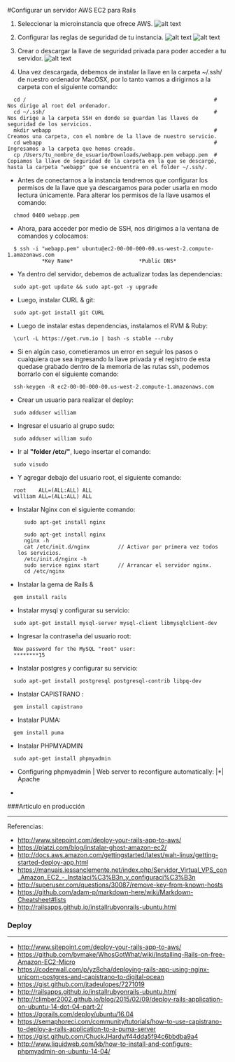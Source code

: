 #Configurar un servidor AWS EC2 para Rails

1. Seleccionar la microinstancia que ofrece AWS. 
![alt text](https://platzi.com/blog/wp-content/uploads/2015/07/Create_instanse1.png "Create Instance")

2. Configurar las reglas de seguridad de tu instancia.
![alt text](https://platzi.com/blog/wp-content/uploads/2015/07/SecurityGroup.png "Firewall Instance")
![alt text](https://github.com/williamromero/Code-Snippets/blob/master/RoR/Screen%20Shot%202016-04-25%20at%2011.02.59%20AM.png?raw=true "Firewall Instance")

3. Crear o descargar la llave de seguridad privada para poder acceder a tu servidor.
![alt text](https://platzi.com/blog/wp-content/uploads/2015/07/PEM-Key.png "Firewall Instance")

4. Una vez descargada, debemos de instalar la llave en la carpeta ~/.ssh/ de nuestro ordenador MacOSX, por lo tanto vamos a dirigirnos a la carpeta con el siguiente comando:

```
  cd /                                                            # Nos dirige al root del ordenador.
  cd ~/.ssh/                                                      # Nos dirige a la carpeta SSH en donde se guardan las llaves de seguridad de los servicios.
  mkdir webapp                                                    # Creamos una carpeta, con el nombre de la llave de nuestro servicio.
  cd webapp                                                       # Ingresamos a la carpeta que hemos creado.
  cp /Users/tu_nombre_de_usuario/Downloads/webapp.pem webapp.pem  # Copiamos la llave de seguridad de la carpeta en la que se descargó, hasta la carpeta "webapp" que se encuentra en el folder ~/.ssh/.
```

* Antes de conectarnos a la instancia tendremos que configurar los permisos de la llave que ya descargamos para poder usarla en modo lectura únicamente. Para alterar los permisos de la llave usamos el comando:

```
  chmod 0400 webapp.pem
```

* Ahora, para acceder por medio de SSH, nos dirigimos a la ventana de comandos y colocamos:

```
  $ ssh -i "webapp.pem" ubuntu@ec2-00-00-000-00.us-west-2.compute-1.amazonaws.com
           *Key Name*                     *Public DNS*
```

* Ya dentro del servidor, debemos de actualizar todas las dependencias:

```
  sudo apt-get update && sudo apt-get -y upgrade
```

* Luego, instalar CURL & git:

```
  sudo apt-get install git CURL
```

* Luego de instalar estas dependencias, instalamos el RVM & Ruby:

```
  \curl -L https://get.rvm.io | bash -s stable --ruby
```

* Si en algún caso, cometieramos un error en seguir los pasos o cualquiera que sea ingresando la llave privada y el registro de esta quedase grabado
dentro de la memoria de las rutas ssh, podemos borrarlo con el siguiente comando:

```
  ssh-keygen -R ec2-00-00-000-00.us-west-2.compute-1.amazonaws.com
```

* Crear un usuario para realizar el deploy: 

```
  sudo adduser william
```

* Ingresar el usuario al grupo sudo:

```
  sudo adduser william sudo
```

* Ir al **"folder /etc/"**, luego insertar el comando:

```
  sudo visudo
```

  - Y agregar debajo del usuario root, el siguiente comando: 

  ```
    root    ALL=(ALL:ALL) ALL
    william ALL=(ALL:ALL) ALL
  ```
  
* Instalar Nginx con el siguiente comando:

  ```
    sudo apt-get install nginx
    
    sudo apt-get install nginx
    nginx -h
    cat /etc/init.d/nginx         // Activar por primera vez todos los servicios.
    /etc/init.d/nginx -h
    sudo service nginx start      // Arrancar el servidor nginx.
    cd /etc/nginx
  ```

* Instalar la gema de Rails & 

```
  gem install rails
```

* Instalar mysql y configurar su servicio:

```
  sudo apt-get install mysql-server mysql-client libmysqlclient-dev
```

* Ingresar la contraseña del usuario root:
```
  New password for the MySQL "root" user:
  ********15
```

* Instalar postgres y configurar su servicio:
```
  sudo apt-get install postgresql postgresql-contrib libpq-dev
```

* Instalar CAPISTRANO :
```
  gem install capistrano
```

* Instalar PUMA:
```
  gem install puma
```

* Instalar PHPMYADMIN
```
  sudo apt-get install phpmyadmin

```
  - Configuring phpmyadmin | Web server to reconfigure automatically: |*| Apache

* 

###Artículo en producción

***
Referencias:
* http://www.sitepoint.com/deploy-your-rails-app-to-aws/
* https://platzi.com/blog/instalar-ghost-amazon-ec2/
* http://docs.aws.amazon.com/gettingstarted/latest/wah-linux/getting-started-deploy-app.html
* https://manuais.iessanclemente.net/index.php/Servidor_Virtual_VPS_con_Amazon_EC2_-_Instalaci%C3%B3n_y_configuraci%C3%B3n
* http://superuser.com/questions/30087/remove-key-from-known-hosts
* https://github.com/adam-p/markdown-here/wiki/Markdown-Cheatsheet#lists
* http://railsapps.github.io/installrubyonrails-ubuntu.html


### Deploy
***
* http://www.sitepoint.com/deploy-your-rails-app-to-aws/
* https://github.com/bvmake/WhosGotWhat/wiki/Installing-Rails-on-free-Amazon-EC2-Micro
* https://coderwall.com/p/yz8cha/deploying-rails-app-using-nginx-unicorn-postgres-and-capistrano-to-digital-ocean
* https://gist.github.com/jtadeulopes/7271019
* http://railsapps.github.io/installrubyonrails-ubuntu.html
* http://climber2002.github.io/blog/2015/02/09/deploy-rails-application-on-ubuntu-14-dot-04-part-2/
* https://gorails.com/deploy/ubuntu/16.04
* https://semaphoreci.com/community/tutorials/how-to-use-capistrano-to-deploy-a-rails-application-to-a-puma-server
* https://gist.github.com/ChuckJHardy/f44dda5f94c6bbdba9a4
* http://www.liquidweb.com/kb/how-to-install-and-configure-phpmyadmin-on-ubuntu-14-04/
